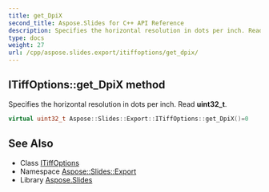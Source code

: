 ```yaml
---
title: get_DpiX
second_title: Aspose.Slides for C++ API Reference
description: Specifies the horizontal resolution in dots per inch. Read uint32_t.
type: docs
weight: 27
url: /cpp/aspose.slides.export/itiffoptions/get_dpix/
---
```

## ITiffOptions::get_DpiX method


Specifies the horizontal resolution in dots per inch. Read **uint32_t**.

```cpp
virtual uint32_t Aspose::Slides::Export::ITiffOptions::get_DpiX()=0
```

## See Also

* Class [ITiffOptions](../)
* Namespace [Aspose::Slides::Export](../../)
* Library [Aspose.Slides](../../../)

